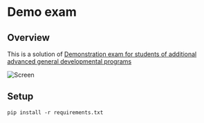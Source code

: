 # Demo exam

## Overview

This is a solution
of [Demonstration exam for students of additional advanced general developmental programs](https://vg.mskobr.ru/demonstracionnyj_e_kzamen)

![Screen](https://drive.google.com/uc?export=view&id=1ZXicRJCqhLwFvDsQMaVdQmi9xbviHE53)
## Setup

```
pip install -r requirements.txt
```
